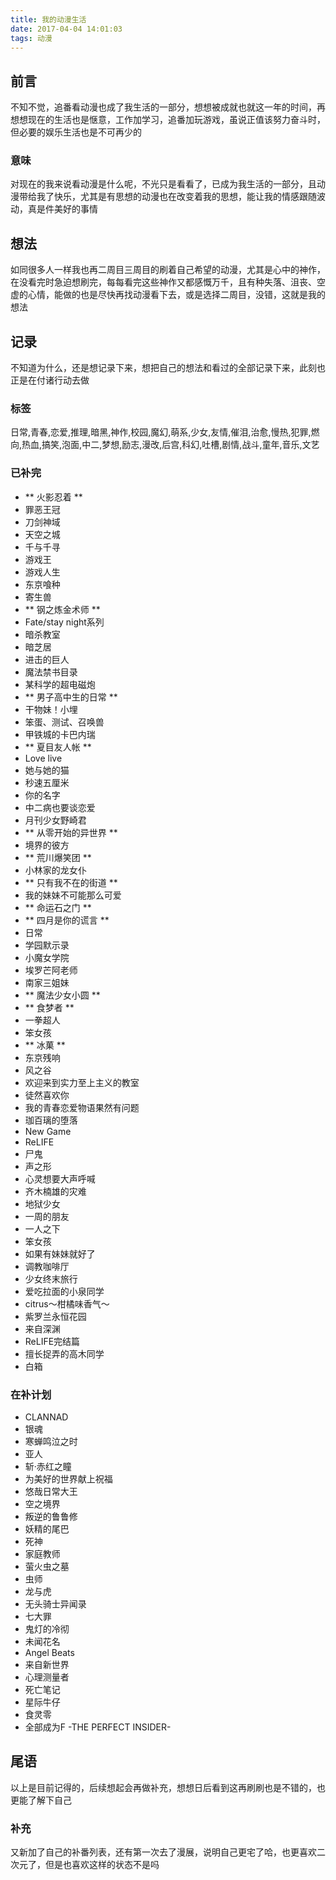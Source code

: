 ```yaml
---
title: 我的动漫生活
date: 2017-04-04 14:01:03
tags: 动漫
---
```


## 前言
不知不觉，追番看动漫也成了我生活的一部分，想想被成就也就这一年的时间，再想想现在的生活也是惬意，工作加学习，追番加玩游戏，虽说正值该努力奋斗时，但必要的娱乐生活也是不可再少的

### 意味
对现在的我来说看动漫是什么呢，不光只是看看了，已成为我生活的一部分，且动漫带给我了快乐，尤其是有思想的动漫也在改变着我的思想，能让我的情感跟随波动，真是件美好的事情

## 想法
如同很多人一样我也再二周目三周目的刷着自己希望的动漫，尤其是心中的神作，在没看完时急迫想刷完，每每看完这些神作又都感慨万千，且有种失落、沮丧、空虚的心情，能做的也是尽快再找动漫看下去，或是选择二周目，没错，这就是我的想法

## 记录
不知道为什么，还是想记录下来，想把自己的想法和看过的全部记录下来，此刻也正是在付诸行动去做

### 标签
日常,青春,恋爱,推理,暗黑,神作,校园,魔幻,萌系,少女,友情,催泪,治愈,慢热,犯罪,燃向,热血,搞笑,泡面,中二,梦想,励志,漫改,后宫,科幻,吐槽,剧情,战斗,童年,音乐,文艺

### 已补完
- ** 火影忍着 **
- 罪恶王冠
- 刀剑神域
- 天空之城
- 千与千寻
- 游戏王
- 游戏人生
- 东京喰种
- 寄生兽
- ** 钢之炼金术师 **
- Fate/stay night系列
- 暗杀教室
- 暗芝居
- 进击的巨人
- 魔法禁书目录
- 某科学的超电磁炮
- ** 男子高中生的日常 **
- 干物妹！小埋
- 笨蛋、测试、召唤兽
- 甲铁城的卡巴内瑞
- ** 夏目友人帐 **
- Love live
- 她与她的猫
- 秒速五厘米
- 你的名字
- 中二病也要谈恋爱
- 月刊少女野崎君
- ** 从零开始的异世界 **
- 境界的彼方
- ** 荒川爆笑团 **
- 小林家的龙女仆
- ** 只有我不在的街道 **
- 我的妹妹不可能那么可爱
- ** 命运石之门 ** 
- ** 四月是你的谎言 **
- 日常
- 学园默示录
- 小魔女学院
- 埃罗芒阿老师
- 南家三姐妹
- ** 魔法少女小圆 **
- ** 食梦者 **
- 一拳超人
- 笨女孩
- ** 冰菓 **
- 东京残响
- 风之谷
- 欢迎来到实力至上主义的教室
- 徒然喜欢你
- 我的青春恋爱物语果然有问题
- 珈百璃的堕落
- New Game
- ReLIFE
- 尸鬼
- 声之形
- 心灵想要大声呼喊
- 齐木楠雄的灾难
- 地狱少女
- 一周的朋友
- 一人之下
- 笨女孩
- 如果有妹妹就好了
- 调教咖啡厅
- 少女终末旅行
- 爱吃拉面的小泉同学
- citrus～柑橘味香气～
- 紫罗兰永恒花园
- 来自深渊
- ReLIFE完结篇
- 擅长捉弄的高木同学
- 白箱


### 在补计划
- CLANNAD
- 银魂
- 寒蝉鸣泣之时
- 亚人
- 斩·赤红之瞳
- 为美好的世界献上祝福
- 悠哉日常大王
- 空之境界
- 叛逆的鲁鲁修
- 妖精的尾巴
- 死神
- 家庭教师
- 萤火虫之墓
- 虫师
- 龙与虎
- 无头骑士异闻录
- 七大罪
- 鬼灯的冷彻
- 未闻花名
- Angel Beats
- 来自新世界
- 心理测量者
- 死亡笔记
- 星际牛仔
- 食灵零
- 全部成为F -THE PERFECT INSIDER-

## 尾语
以上是目前记得的，后续想起会再做补充，想想日后看到这再刷刷也是不错的，也更能了解下自己

### 补充
又新加了自己的补番列表，还有第一次去了漫展，说明自己更宅了哈，也更喜欢二次元了，但是也喜欢这样的状态不是吗
